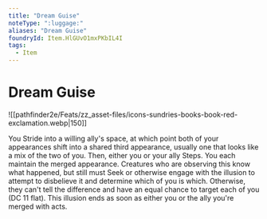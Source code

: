 ```yaml
---
title: "Dream Guise"
noteType: ":luggage:"
aliases: "Dream Guise"
foundryId: Item.HlGUvO1mxPKbIL4I
tags:
  - Item
---
```


# Dream Guise
![[pathfinder2e/Feats/zz_asset-files/icons-sundries-books-book-red-exclamation.webp|150]]

You Stride into a willing ally's space, at which point both of your appearances shift into a shared third appearance, usually one that looks like a mix of the two of you. Then, either you or your ally Steps. You each maintain the merged appearance. Creatures who are observing this know what happened, but still must Seek or otherwise engage with the illusion to attempt to disbelieve it and determine which of you is which. Otherwise, they can't tell the difference and have an equal chance to target each of you (DC 11 flat). This illusion ends as soon as either you or the ally you're merged with acts.
